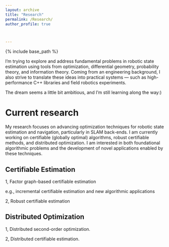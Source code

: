 ```yaml
---
layout: archive
title: "Research"
permalink: /Research/
author_profile: true



---
```


{% include base_path %}

I’m trying to explore and address fundamental problems in robotic state estimation using tools from optimization, differential geometry, probability theory, and information theory. Coming from an engineering background, I also strive to translate these ideas into practical systems — such as high-performance C++ libraries and field robotics experiments.

The dream seems a little bit ambitious, and I’m still learning along the way:)

# Current research

My research focuses on advancing optimization techniques for robotic state estimation and navigation, particularly in SLAM back-ends. I am currently working on certifiable (globally optimal) algorithms, robust certifiable methods, and distributed optimization. I am interested in both foundational algorithmic problems and the development of novel applications enabled by these techniques.

## Certifiable Estimation

1, Factor graph-based certifiable estimation 

e.g., incremental certifiable estimation and new algorithmic applications

2, Robust certifiable estimation

## Distributed Optimization

1, Distributed second-order optimization.

2, Distributed certifiable estimation. 

